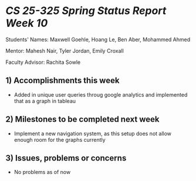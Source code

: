 # *CS 25-325 Spring Status Report Week 10*

Students' Names: Maxwell Goehle, Hoang Le, Ben Aber, Mohammed Ahmed

Mentor: Mahesh Nair, Tyler Jordan, Emily Croxall

Faculty Advisor: Rachita Sowle

 ## 1) Accomplishments this week ##
   - Added in unique user queries throug google analytics and implemented that as a graph in tableau
## 2) Milestones to be completed next week ##
   - Implement a new navigation system, as this setup does not allow enough room for the graphs currently 
## 3) Issues, problems or concerns ## 
   - No problems as of now
